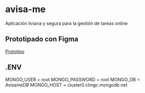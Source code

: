 # avisa-me
Aplicación liviana y segura para la gestión de tareas online

## Prototipado con Figma
[Prototipo](https://www.figma.com/file/IUGnIrSJ8RL1jdCuboNzWl/Avisa.me?node-id=0%3A1)

## .ENV
MONGO_USER = root MONGO_PASSWORD = root MONGO_DB = AvisameDB MONGO_HOST = cluster0.clmgc.mongodb.net 
